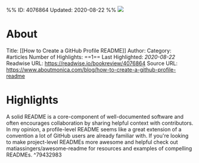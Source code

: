 %%
ID: 4076864
Updated: 2020-08-22
%%
![](https://readwise-assets.s3.amazonaws.com/static/images/article2.74d541386bbf.png)

# About
Title: [[How to Create a GitHub Profile README]]
Author: 
Category: #articles
Number of Highlights: ==1==
Last Highlighted: *2020-08-22*
Readwise URL: https://readwise.io/bookreview/4076864
Source URL: https://www.aboutmonica.com/blog/how-to-create-a-github-profile-readme


# Highlights 
A solid README is a core-component of well-documented software and often encourages collaboration by sharing helpful context with contributors. In my opinion, a profile-level README seems like a great extension of a convention a lot of GitHub users are already familiar with. If you're looking to make project-level READMEs more awesome and helpful check out matiassingers/awesome-readme for resources and examples of compelling READMEs.  ^79432983

